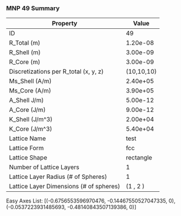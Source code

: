 ###             MNP 49 Summary                       
|                Property                |   Value    |
| -------------------------------------- | ---------- |
| ID                                     | 49         |
| R_Total (m)                            | 1.20e-08   |
| R_Shell (m)                            | 3.00e-09   |
| R_Core (m)                             | 3.00e-09   |
| Discretizations per R_total (x, y, z)  | (10,10,10)    |
| Ms_Shell (A/m)                         | 2.40e+05   |
| Ms_Core (A/m)                          | 3.90e+05   |
| A_Shell J/m)                           | 5.00e-12   |
| A_Core (J/m)                           | 9.00e-12   |
| K_Shell (J/m^3)                        | 2.00e+04   |
| K_Core (J/m^3)                         | 5.40e+04   |
| Lattice Name                           | test       |
| Lattice Form                           | fcc        |
| Lattice Shape                          | rectangle  |
| Number of Lattice Layers               | 1          |
| Lattice Layer Radius (# of Spheres)    | 1          |
| Lattice Layer Dimensions (# of spheres)| (1 , 2 )   |

Easy Axes List: [(-0.6756553596970476, -0.14467550527047335, 0), (-0.0537223931485693, -0.48140843507139386, 0)]